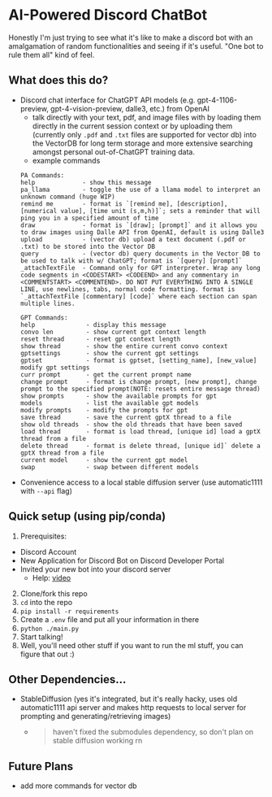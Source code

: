 # AI-Powered Discord ChatBot
Honestly I'm just trying to see what it's like to make a discord bot with an amalgamation of random functionalities and seeing if it's useful. "One bot to rule them all" kind of feel.

## What does this do?
- Discord chat interface for ChatGPT API models (e.g. gpt-4-1106-preview, gpt-4-vision-preview, dalle3, etc.) from OpenAI
  - talk directly with your text, pdf, and image files with by loading them directly in the current session context or by uploading them (currently only `.pdf` and `.txt` files are supported for vector db) into the VectorDB for long term storage and more extensive searching amongst personal out-of-ChatGPT training data.
  - example commands
  ```
  PA Commands:
  help             - show this message
  pa_llama         - toggle the use of a llama model to interpret an unknown command (huge WIP)
  remind me        - format is `[remind me], [description], [numerical value], [time unit (s,m,h)]`; sets a reminder that will ping you in a specified amount of time
  draw             - format is `[draw]; [prompt]` and it allows you to draw images using Dalle API from OpenAI, default is using Dalle3
  upload           - (vector db) upload a text document (.pdf or .txt) to be stored into the Vector DB
  query            - (vector db) query documents in the Vector DB to be used to talk with w/ ChatGPT; format is `[query] [prompt]`
  _attachTextFile  - Command only for GPT interpreter. Wrap any long code segments in <CODESTART> <CODEEND> and any commentary in <COMMENTSTART> <COMMENTEND>. DO NOT PUT EVERYTHING INTO A SINGLE LINE, use newlines, tabs, normal code formatting. format is `_attachTextFile [commentary] [code]` where each section can span multiple lines.

  GPT Commands:
  help              - display this message
  convo len         - show current gpt context length
  reset thread      - reset gpt context length
  show thread       - show the entire current convo context
  gptsettings       - show the current gpt settings
  gptset            - format is gptset, [setting_name], [new_value] modify gpt settings
  curr prompt       - get the current prompt name
  change prompt     - format is change prompt, [new prompt], change prompt to the specified prompt(NOTE: resets entire message thread)
  show prompts      - show the available prompts for gpt
  models            - list the available gpt models
  modify prompts    - modify the prompts for gpt
  save thread       - save the current gptX thread to a file
  show old threads  - show the old threads that have been saved
  load thread       - format is load thread, [unique id] load a gptX thread from a file
  delete thread     - format is delete thread, [unique id]` delete a gptX thread from a file
  current model     - show the current gpt model
  swap              - swap between different models
  ```
- Convenience access to a local stable diffusion server (use automatic1111 with `--api` flag)

## Quick setup (using pip/conda)
1. Prerequisites:
 - Discord Account
 - New Application for Discord Bot on Discord Developer Portal
 - Invited your new bot into your discord server
   - Help: [video](https://www.youtube.com/watch?v=hoDLj0IzZMU) 
2. Clone/fork this repo
3. `cd` into the repo
4. `pip install -r requirements`
6. Create a `.env` file and put all your information in there
7. `python ./main.py`
8. Start talking!
9. Well, you'll need other stuff if you want to run the ml stuff, you can figure that out :)

## Other Dependencies...
- StableDiffusion (yes it's integrated, but it's really hacky, uses old automatic1111 api server and makes http requests to local server for prompting and generating/retrieving images)
  - > haven't fixed the submodules dependency, so don't plan on stable diffusion working rn

## Future Plans
- add more commands for vector db